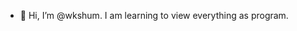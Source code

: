 - 👋 Hi, I’m @wkshum. I am learning to view everything as program.


<!---
wkshum/wkshum is a ✨ special ✨ repository because its `README.md` (this file) appears on your GitHub profile.
You can click the Preview link to take a look at your changes.
--->
